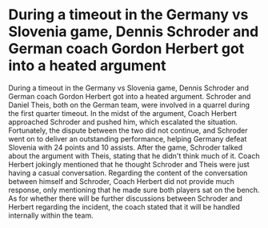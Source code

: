 # During a timeout in the Germany vs Slovenia game, Dennis Schroder and German coach Gordon Herbert got into a heated argument 
 During a timeout in the Germany vs Slovenia game, Dennis Schroder and German coach Gordon Herbert got into a heated argument. Schroder and Daniel Theis, both on the German team, were involved in a quarrel during the first quarter timeout. In the midst of the argument, Coach Herbert approached Schroder and pushed him, which escalated the situation. Fortunately, the dispute between the two did not continue, and Schroder went on to deliver an outstanding performance, helping Germany defeat Slovenia with 24 points and 10 assists. After the game, Schroder talked about the argument with Theis, stating that he didn't think much of it. Coach Herbert jokingly mentioned that he thought Schroder and Theis were just having a casual conversation. Regarding the content of the conversation between himself and Schroder, Coach Herbert did not provide much response, only mentioning that he made sure both players sat on the bench. As for whether there will be further discussions between Schroder and Herbert regarding the incident, the coach stated that it will be handled internally within the team.